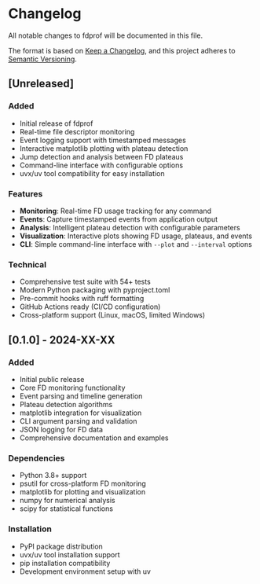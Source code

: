 # Changelog

All notable changes to fdprof will be documented in this file.

The format is based on [Keep a Changelog](https://keepachangelog.com/en/1.0.0/),
and this project adheres to [Semantic Versioning](https://semver.org/spec/v2.0.0.html).

## [Unreleased]

### Added
- Initial release of fdprof
- Real-time file descriptor monitoring
- Event logging support with timestamped messages
- Interactive matplotlib plotting with plateau detection
- Jump detection and analysis between FD plateaus
- Command-line interface with configurable options
- uvx/uv tool compatibility for easy installation

### Features
- **Monitoring**: Real-time FD usage tracking for any command
- **Events**: Capture timestamped events from application output
- **Analysis**: Intelligent plateau detection with configurable parameters
- **Visualization**: Interactive plots showing FD usage, plateaus, and events
- **CLI**: Simple command-line interface with `--plot` and `--interval` options

### Technical
- Comprehensive test suite with 54+ tests
- Modern Python packaging with pyproject.toml
- Pre-commit hooks with ruff formatting
- GitHub Actions ready (CI/CD configuration)
- Cross-platform support (Linux, macOS, limited Windows)

## [0.1.0] - 2024-XX-XX

### Added
- Initial public release
- Core FD monitoring functionality
- Event parsing and timeline generation
- Plateau detection algorithms
- matplotlib integration for visualization
- CLI argument parsing and validation
- JSON logging for FD data
- Comprehensive documentation and examples

### Dependencies
- Python 3.8+ support
- psutil for cross-platform FD monitoring
- matplotlib for plotting and visualization
- numpy for numerical analysis
- scipy for statistical functions

### Installation
- PyPI package distribution
- uvx/uv tool installation support
- pip installation compatibility
- Development environment setup with uv
